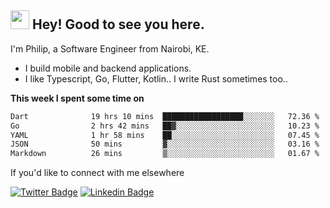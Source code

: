 <h2><img src="https://slackmojis.com/emojis/3643-cool-doge/download" width="30"/> Hey! Good to see you here.</h2>

<p>I'm Philip, a Software Engineer from Nairobi, KE. 

- I build mobile and backend applications.
- I like Typescript, Go, Flutter, Kotlin.. I write Rust sometimes too..</p>

**This week I spent some time on**
<!--START_SECTION:waka-->

```txt
Dart              19 hrs 10 mins  ██████████████████░░░░░░░   72.36 %
Go                2 hrs 42 mins   ██▓░░░░░░░░░░░░░░░░░░░░░░   10.23 %
YAML              1 hr 58 mins    ██░░░░░░░░░░░░░░░░░░░░░░░   07.45 %
JSON              50 mins         ▓░░░░░░░░░░░░░░░░░░░░░░░░   03.16 %
Markdown          26 mins         ▒░░░░░░░░░░░░░░░░░░░░░░░░   01.67 %
```

<!--END_SECTION:waka-->

If you'd like to connect with me elsewhere

[![Twitter Badge](https://img.shields.io/badge/-Twitter-1ca0f1?style=flat-square&labelColor=1ca0f1&logo=twitter&logoColor=white&link=https://twitter.com/_diogorodrigues)](https://twitter.com/kimathiphil)  [![Linkedin Badge](https://img.shields.io/badge/-LinkedIn-blue?style=flat-square&logo=Linkedin&logoColor=white&link=https://www.linkedin.com/in/philip-kimathi-2604a9114/)](https://www.linkedin.com/in/philip-kimathi-2604a9114/)
